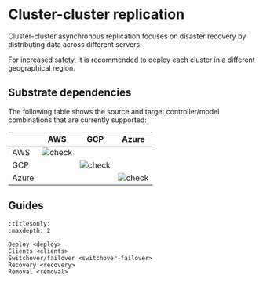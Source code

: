 # Cluster-cluster replication

Cluster-cluster asynchronous replication focuses on disaster recovery by distributing data across different servers.

For increased safety, it is recommended to deploy each cluster in a different geographical region.

## Substrate dependencies

The following table shows the source and target controller/model combinations that are currently supported:

|       |     AWS    |     GCP    |    Azure   |
|-------|------------|:----------:|:----------:|
| AWS   | ![ check ] |            |            |
| GCP   |            | ![ check ] |            |
| Azure |            |            | ![ check ] |

## Guides

```{toctree}
:titlesonly:
:maxdepth: 2

Deploy <deploy>
Clients <clients>
Switchover/failover <switchover-failover>
Recovery <recovery>
Removal <removal>
```

[check]: https://img.shields.io/badge/%E2%9C%93-brightgreen